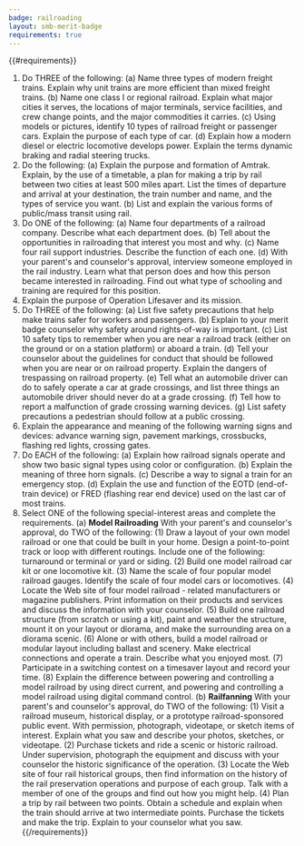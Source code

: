 ```yaml
---
badge: railroading
layout: smb-merit-badge
requirements: true
---
```


{{#requirements}}
1. Do THREE of the following:
    (a) Name three types of modern freight trains. Explain why unit trains are more efficient than mixed freight trains.
    (b) Name one class I or regional railroad. Explain what major cities it serves, the locations of major terminals, service facilities, and crew change points, and the major commodities it carries.
    (c) Using models or pictures, identify 10 types of railroad freight or passenger cars. Explain the purpose of each type of car.
    (d) Explain how a modern diesel or electric locomotive develops power. Explain the terms dynamic braking and radial steering trucks.
2. Do the following:
    (a) Explain the purpose and formation of Amtrak. Explain, by the use of a timetable, a plan for making a trip by rail between two cities at least 500 miles apart. List the times of departure and arrival at your destination, the train number and name, and the types of service you want.
    (b) List and explain the various forms of public/mass transit using rail.
3. Do ONE of the following:
    (a) Name four departments of a railroad company. Describe what each department does.
    (b) Tell about the opportunities in railroading that interest you most and why.
    (c) Name four rail support industries. Describe the function of each one.
    (d) With your parent's and counselor's approval, interview someone employed in the rail industry. Learn what that person does and how this person became interested in railroading. Find out what type of schooling and training are required for this position.
4. Explain the purpose of Operation Lifesaver and its mission.
5. Do THREE of the following:
    (a) List five safety precautions that help make trains safer for workers and passengers.
    (b) Explain to your merit badge counselor why safety around rights-of-way is important.
    (c) List 10 safety tips to remember when you are near a railroad track (either on the ground or on a station platform) or aboard a train.
    (d) Tell your counselor about the guidelines for conduct that should be followed when you are near or on railroad property. Explain the dangers of trespassing on railroad property.
    (e) Tell what an automobile driver can do to safely operate a car at grade crossings, and list three things an automobile driver should never do at a grade crossing.
    (f) Tell how to report a malfunction of grade crossing warning devices.
    (g) List safety precautions a pedestrian should follow at a public crossing.
6. Explain the appearance and meaning of the following warning signs and devices: advance warning sign, pavement markings, crossbucks, flashing red lights, crossing gates.
7. Do EACH of the following:
    (a) Explain how railroad signals operate and show two basic signal types using color or configuration.
    (b) Explain the meaning of three horn signals.
    (c) Describe a way to signal a train for an emergency stop.
    (d) Explain the use and function of the EOTD (end-of-train device) or FRED (flashing rear end device) used on the last car of most trains.
8. Select ONE of the following special-interest areas and complete the requirements.
    (a) **Model Railroading**
        With your parent's and counselor's approval, do TWO of the following:
        (1) Draw a layout of your own model railroad or one that could be built in your home. Design a point-to-point track or loop with different routings. Include one of the following: turnaround or terminal or yard or siding.
        (2) Build one model railroad car kit or one locomotive kit.
        (3) Name the scale of four popular model railroad gauges. Identify the scale of four model cars or locomotives.
        (4) Locate the Web site of four model railroad - related manufacturers or magazine publishers. Print information on their products and services and discuss the information with your counselor.
        (5) Build one railroad structure (from scratch or using a kit), paint and weather the structure, mount it on your layout or diorama, and make the surrounding area on a diorama scenic.
        (6) Alone or with others, build a model railroad or modular layout including ballast and scenery. Make electrical connections and operate a train. Describe what you enjoyed most.
        (7) Participate in a switching contest on a timesaver layout and record your time.
        (8) Explain the difference between powering and controlling a model railroad by using direct current, and powering and controlling a model railroad using digital command control.
    (b) **Railfanning**
        With your parent's and counselor's approval, do TWO of the following:
        (1) Visit a railroad museum, historical display, or a prototype railroad-sponsored public event. With permission, photograph, videotape, or sketch items of interest. Explain what you saw and describe your photos, sketches, or videotape.
        (2) Purchase tickets and ride a scenic or historic railroad. Under supervision, photograph the equipment and discuss with your counselor the historic significance of the operation.
        (3) Locate the Web site of four rail historical groups, then find information on the history of the rail preservation operations and purpose of each group. Talk with a member of one of the groups and find out how you might help.
        (4) Plan a trip by rail between two points. Obtain a schedule and explain when the train should arrive at two intermediate points. Purchase the tickets and make the trip. Explain to your counselor what you saw.
{{/requirements}}
